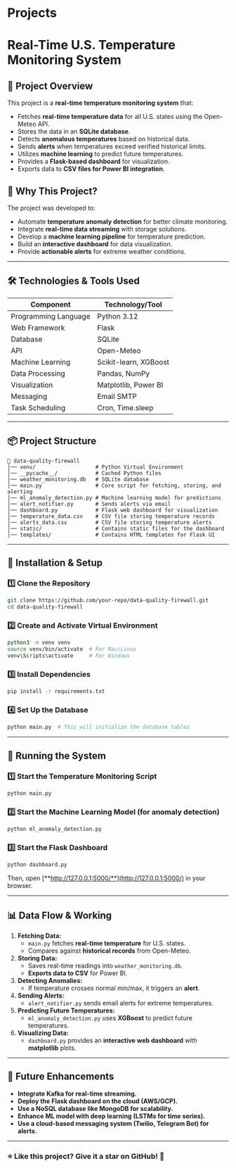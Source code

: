# Projects
# Real-Time U.S. Temperature Monitoring System

## 📌 Project Overview

This project is a **real-time temperature monitoring system** that:

- Fetches **real-time temperature data** for all U.S. states using the Open-Meteo API.
- Stores the data in an **SQLite database**.
- Detects **anomalous temperatures** based on historical data.
- Sends **alerts** when temperatures exceed verified historical limits.
- Utilizes **machine learning** to predict future temperatures.
- Provides a **Flask-based dashboard** for visualization.
- Exports data to **CSV files for Power BI integration**.

## 🎯 Why This Project?

The project was developed to:

- Automate **temperature anomaly detection** for better climate monitoring.
- Integrate **real-time data streaming** with storage solutions.
- Develop a **machine learning pipeline** for temperature prediction.
- Build an **interactive dashboard** for data visualization.
- Provide **actionable alerts** for extreme weather conditions.

---

## 🛠️ Technologies & Tools Used

| Component            | Technology/Tool       |
| -------------------- | --------------------- |
| Programming Language | Python 3.12           |
| Web Framework        | Flask                 |
| Database             | SQLite                |
| API                  | Open-Meteo            |
| Machine Learning     | Scikit-learn, XGBoost |
| Data Processing      | Pandas, NumPy         |
| Visualization        | Matplotlib, Power BI  |
| Messaging            | Email SMTP            |
| Task Scheduling      | Cron, Time.sleep      |

---

## 📦 Project Structure

```
📂 data-quality-firewall
│── venv/                   # Python Virtual Environment
│── __pycache__/            # Cached Python files
│── weather_monitoring.db   # SQLite database
│── main.py                 # Core script for fetching, storing, and alerting
│── ml_anomaly_detection.py # Machine learning model for predictions
│── alert_notifier.py       # Sends alerts via email
│── dashboard.py            # Flask web dashboard for visualization
│── temperature_data.csv    # CSV file storing temperature records
│── alerts_data.csv         # CSV file storing temperature alerts
│── static/                 # Contains static files for the dashboard
│── templates/              # Contains HTML templates for Flask UI
```

---

## 📜 Installation & Setup

### 1️⃣ Clone the Repository

```bash
git clone https://github.com/your-repo/data-quality-firewall.git
cd data-quality-firewall
```

### 2️⃣ Create and Activate Virtual Environment

```bash
python3 -m venv venv
source venv/bin/activate  # For Mac/Linux
venv\Scripts\activate     # For Windows
```

### 3️⃣ Install Dependencies

```bash
pip install -r requirements.txt
```

### 4️⃣ Set Up the Database

```bash
python main.py  # This will initialize the database tables
```

---

## 🚀 Running the System

### 1️⃣ Start the Temperature Monitoring Script

```bash
python main.py
```

### 2️⃣ Start the Machine Learning Model (for anomaly detection)

```bash
python ml_anomaly_detection.py
```

### 3️⃣ Start the Flask Dashboard

```bash
python dashboard.py
```

Then, open [**http://127.0.0.1:5000/**](http://127.0.0.1:5000/) in your browser.

---

## 📊 Data Flow & Working

1. **Fetching Data:**
   - `main.py` fetches **real-time temperature** for U.S. states.
   - Compares against **historical records** from Open-Meteo.
2. **Storing Data:**
   - Saves real-time readings into `weather_monitoring.db`.
   - **Exports data to CSV** for Power BI.
3. **Detecting Anomalies:**
   - If temperature crosses normal min/max, it triggers an **alert**.
4. **Sending Alerts:**
   - `alert_notifier.py` sends email alerts for extreme temperatures.
5. **Predicting Future Temperatures:**
   - `ml_anomaly_detection.py` uses **XGBoost** to predict future temperatures.
6. **Visualizing Data:**
   - `dashboard.py` provides an **interactive web dashboard** with **matplotlib** plots.

---

## 🔮 Future Enhancements

- **Integrate Kafka for real-time streaming.**
- **Deploy the Flask dashboard on the cloud (AWS/GCP).**
- **Use a NoSQL database like MongoDB for scalability.**
- **Enhance ML model with deep learning (LSTMs for time series).**
- **Use a cloud-based messaging system (Twilio, Telegram Bot) for alerts.**
---

### ⭐ Like this project? Give it a star on GitHub! 🚀

